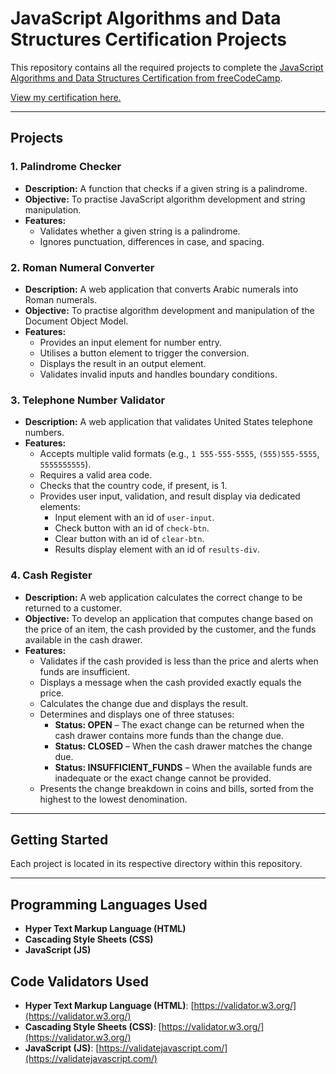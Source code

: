 # JavaScript Algorithms and Data Structures Certification Projects

This repository contains all the required projects to complete the [JavaScript Algorithms and Data Structures Certification from freeCodeCamp](https://www.freecodecamp.org/learn/javascript-algorithms-and-data-structures-v8/).

[View my certification here.](https://www.freecodecamp.org/certification/-SirLancelot/javascript-algorithms-and-data-structures-v8)

--------------------------------------------------------------------------------------------------------------------------

## Projects

### 1. Palindrome Checker
- **Description:** A function that checks if a given string is a palindrome.
- **Objective:** To practise JavaScript algorithm development and string manipulation.
- **Features:**
  - Validates whether a given string is a palindrome.
  - Ignores punctuation, differences in case, and spacing.

### 2. Roman Numeral Converter
- **Description:** A web application that converts Arabic numerals into Roman numerals.
- **Objective:** To practise algorithm development and manipulation of the Document Object Model.
- **Features:**
  - Provides an input element for number entry.
  - Utilises a button element to trigger the conversion.
  - Displays the result in an output element.
  - Validates invalid inputs and handles boundary conditions.

### 3. Telephone Number Validator
- **Description:** A web application that validates United States telephone numbers.
- **Features:**
  - Accepts multiple valid formats (e.g., `1 555-555-5555`, `(555)555-5555`, `5555555555`).
  - Requires a valid area code.
  - Checks that the country code, if present, is 1.
  - Provides user input, validation, and result display via dedicated elements:
    - Input element with an id of `user-input`.
    - Check button with an id of `check-btn`.
    - Clear button with an id of `clear-btn`.
    - Results display element with an id of `results-div`.

### 4. Cash Register
- **Description:** A web application calculates the correct change to be returned to a customer.
- **Objective:** To develop an application that computes change based on the price of an item, the cash provided by the customer, and the funds available in the cash drawer.
- **Features:**
  - Validates if the cash provided is less than the price and alerts when funds are insufficient.
  - Displays a message when the cash provided exactly equals the price.
  - Calculates the change due and displays the result.
  - Determines and displays one of three statuses:
    - **Status: OPEN** – The exact change can be returned when the cash drawer contains more funds than the change due.
    - **Status: CLOSED** – When the cash drawer matches the change due.
    - **Status: INSUFFICIENT_FUNDS** – When the available funds are inadequate or the exact change cannot be provided.
  - Presents the change breakdown in coins and bills, sorted from the highest to the lowest denomination.

--------------------------------------------------------------------------------------------------------------------------

## Getting Started

Each project is located in its respective directory within this repository.

--------------------------------------------------------------------------------------------------------------------------

## Programming Languages Used

- **Hyper Text Markup Language (HTML)**  
- **Cascading Style Sheets (CSS)**  
- **JavaScript (JS)**


## Code Validators Used

- **Hyper Text Markup Language (HTML)**: [https://validator.w3.org/](https://validator.w3.org/)
- **Cascading Style Sheets (CSS)**: [https://validator.w3.org/](https://validator.w3.org/)
- **JavaScript (JS)**: [https://validatejavascript.com/](https://validatejavascript.com/)
